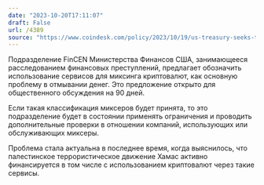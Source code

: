 ```yaml
---
date: "2023-10-20T17:11:07"
draft: False
url: /4389
source: "https://www.coindesk.com/policy/2023/10/19/us-treasury-seeks-to-name-crypto-mixers-as-money-laundering-concern/"
---
```


Подразделение FinCEN Министерства Финансов США, занимающееся расследованием финансовых преступлений, предлагает обозначить использование сервисов для миксинга криптовалют, как основную проблему в отмывании денег. Это предложение открыто для общественного обсуждения на 90 дней.

Если такая классификация миксеров будет принята, то это подразделение будет в состоянии применять ограничения и проводить дополнительные проверки в отношении компаний, использующих или обслуживающих миксеры. 

Проблема стала актуальна в последнее время, когда выяснилось, что палестинское террористическое движение Хамас активно финансируется в том числе с использованием криптовалют через такие сервисы.
